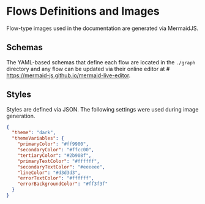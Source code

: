 # Flows Definitions and Images
Flow-type images used in the documentation  are generated via MermaidJS.

## Schemas
The YAML-based schemas that define each flow are located in the `./graph` directory and any flow can be updated via their online editor at # https://mermaid-js.github.io/mermaid-live-editor.

## Styles
Styles are defined via JSON. The following settings were used during image generation.

```json
{
  "theme": "dark",
  "themeVariables": {
    "primaryColor": "#ff9900",
    "secondaryColor": "#ffcc00",
    "tertiaryColor": "#2b908f",
    "primaryTextColor": "#ffffff",
    "secondaryTextColor": "#eeeeee",
    "lineColor": "#d3d3d3",
    "errorTextColor": "#ffffff",
    "errorBackgroundColor": "#ff3f3f"
  }
}
```